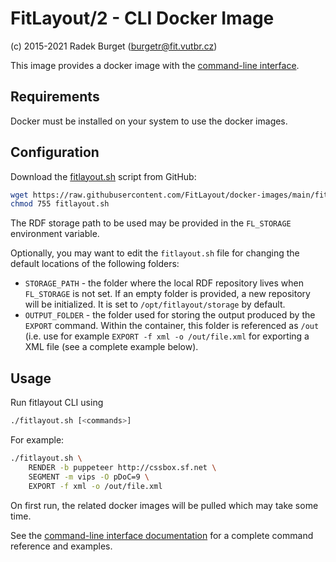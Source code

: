 FitLayout/2 - CLI Docker Image
==============================

(c) 2015-2021 Radek Burget (burgetr@fit.vutbr.cz)

This image provides a docker image with the [command-line interface](https://github.com/FitLayout/FitLayout/wiki/Command-line-Interface).

## Requirements

Docker must be installed on your system to use the docker images.

## Configuration

Download the [fitlayout.sh](https://github.com/FitLayout/docker-images/blob/main/fitlayout-cli/fitlayout.sh) script from GitHub:

```bash
wget https://raw.githubusercontent.com/FitLayout/docker-images/main/fitlayout-cli/fitlayout.sh
chmod 755 fitlayout.sh
```

The RDF storage path to be used may be provided in the `FL_STORAGE` environment variable.

Optionally, you may want to edit the `fitlayout.sh` file for changing the default locations of the following folders:

- `STORAGE_PATH` - the folder where the local RDF repository lives when `FL_STORAGE` is not set. If an empty folder is provided, a new repository will be initialized. It is set to `/opt/fitlayout/storage` by default.
- `OUTPUT_FOLDER` - the folder used for storing the output produced by the `EXPORT` command. Within the container, this folder is referenced as `/out` (i.e. use for example `EXPORT -f xml -o /out/file.xml` for exporting a XML file (see a complete example below).

## Usage

Run fitlayout CLI using

```bash
./fitlayout.sh [<commands>]
```

For example:

```bash
./fitlayout.sh \
    RENDER -b puppeteer http://cssbox.sf.net \
    SEGMENT -m vips -O pDoC=9 \
    EXPORT -f xml -o /out/file.xml
```

On first run, the related docker images will be pulled which may take some time.

See the [command-line interface documentation](https://github.com/FitLayout/FitLayout/wiki/Command-line-Interface) for a complete command reference and examples.
